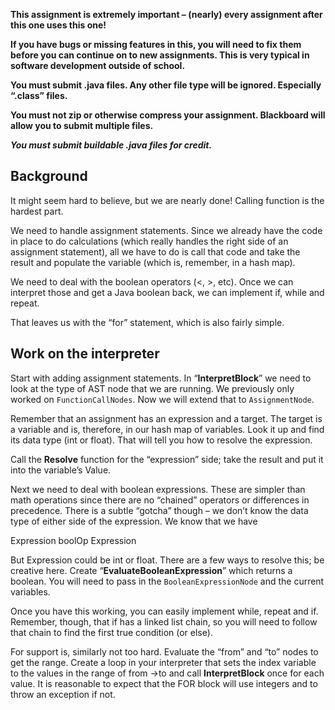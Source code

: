 **This assignment is extremely important – (nearly) every assignment after this one uses this one!**

**If you have bugs or missing features in this, you will need to fix them before you can continue on
to new assignments. This is very typical in software development outside of school.**

**You must submit .java files. Any other file type will be ignored. Especially “.class” files.**

**You must not zip or otherwise compress your assignment. Blackboard will allow you to submit
multiple files.**

***You must submit buildable .java files for credit.***

## Background

It might seem hard to believe, but we are nearly done! Calling function is the hardest part.

We need to handle assignment statements. Since we already have the code in place to do
calculations (which really handles the right side of an assignment statement), all we have to do is
call that code and take the result and populate the variable (which is, remember, in a hash map).

We need to deal with the boolean operators (<, >, etc). Once we can interpret those and get a Java
boolean back, we can implement if, while and repeat.

That leaves us with the “for” statement, which is also fairly simple.

## Work on the interpreter

Start with adding assignment statements. In “**InterpretBlock**” we need to look at the type of AST
node
that we are running. We previously only worked on `FunctionCallNodes`. Now we will extend that to
`AssignmentNode`.

Remember that an assignment has an expression and a target. The target is a
variable
and is, therefore, in our hash map of variables. Look it up and find its data type (int or float).
That will tell you how to resolve the expression.

Call the **Resolve** function for the “expression” side; take the result and put it into the
variable’s Value.

Next we need to deal with boolean expressions. These are simpler than math operations since there
are no “chained” operators or differences in precedence. There is a subtle “gotcha” though – we
don’t know the data type of either side of the expression. We know that we have

Expression boolOp Expression

But Expression could be int or float. There are a few ways to resolve this; be creative here. Create
“**EvaluateBooleanExpression**” which returns a boolean. You will need to pass in the
`BooleanExpressionNode` and the current variables.

Once you have this working, you can easily implement while, repeat and if. Remember, though, that if
has a linked list chain, so you will need to follow that chain to find the first true condition (or
else).

For support is, similarly not too hard. Evaluate the “from” and “to” nodes to get the range. Create
a loop in your interpreter that sets the index variable to the values in the range of from ->to and
call **InterpretBlock** once for each value. It is reasonable to expect that the FOR block will use
integers and to throw an exception if not.